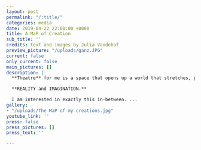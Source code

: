 ```yaml
---
layout: post
permalink: "/:title/"
categories: media
date: 2019-04-22 22:00:00 +0000
title: A MaP of Creation
sub_title: ''
credits: text and images by Julia Vandehof
preview_picture: "/uploads/ganz.JPG"
current: false
only_current: false
main_pictures: []
description: |-
  **Theatre** for me is a space that opens up a world that stretches, places itself in and plays between

  **REALITY and IMAGINATION.**

  I am interested in exactly this in-between. ...
gallery:
- "/uploads/The MaP of my creations.jpg"
youtube_link: ''
press: false
press_pictures: []
press_text: ''

---
```

